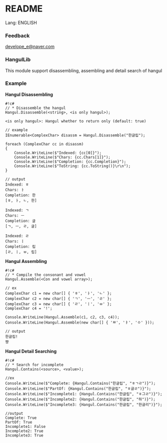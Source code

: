 # README #
Lang: ENGLISH

### Feedback ###
develope_e@naver.com


### HangulLib ###
This module support disassembling, assembling and detail search of hangul


### Example ###

**Hangul Disassembling**
```
#!c#
// * Disassemble the hangul
Hangul.Disassemble(<string>, <is only hangul>);

<is only hangul>: Hangul whether to return only (default: true)

// example
IEnumerable<ComplexChar> disassm = Hangul.Disassemble("한글립");

foreach (ComplexChar cc in disassm)
{
    Console.WriteLine($"Indexed: {cc[0]}");
    Console.WriteLine($"Chars: {cc.Chars[1]}");
    Console.WriteLine($"Completion: {cc.Completion}");
    Console.WriteLine($"ToString: {cc.ToString()}\r\n");
}

// output
Indexed: ㅎ
Chars: ㅏ
Completion: 한
[ㅎ, ㅏ, ㄴ, 한]

Indexed: ㄱ
Chars: ㅡ
Completion: 글
[ㄱ, ㅡ, ㄹ, 글]

Indexed: ㄹ
Chars: ㅣ
Completion: 립
[ㄹ, ㅣ, ㅂ, 립]
```

**Hangul Assembling**
```
#!c#
// * Compile the consonant and vowel
Hangul.Assemble(<Con and vowel array>);

// ex
ComplexChar c1 = new char[] { 'ㅎ', 'ㅏ', 'ㄴ' };
ComplexChar c2 = new char[] { 'ㄱ', 'ㅡ', 'ㄹ' };
ComplexChar c3 = new char[] { 'ㄹ', 'ㅣ', 'ㅂ' };
ComplexChar c4 = '!';

Console.WriteLine(Hangul.Assemble(c1, c2, c3, c4));
Console.WriteLine(Hangul.Assemble(new char[] { 'ㅉ', 'ㅑ', 'ㅇ' }));

// output
한글립!
쨩
```

**Hangul Detail Searching**
```
#!c#
// * Search for incomplete
Hangul.Contains(<source>, <value>);

//ex
Console.WriteLine($"Complete: {Hangul.Contains("한글립", "ㅎㄱㄹ")}");
Console.WriteLine($"PartOf: {Hangul.Contains("한글립", "ㅎ글ㄹ")}");
Console.WriteLine($"Incomplete1: {Hangul.Contains("한글립", "ㅎ그ㄹ")}");
Console.WriteLine($"Incomplete2: {Hangul.Contains("한글립", "하")}");
Console.WriteLine($"Incomplete3: {Hangul.Contains("한글립", "한글리")}");

//output
Complete: True
PartOf: True
Incomplete1: False
Incomplete2: True
Incomplete3: True
```
